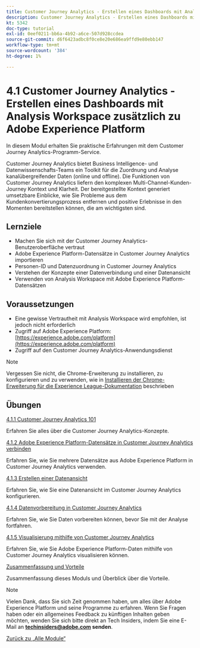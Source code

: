 ```yaml
---
title: Customer Journey Analytics - Erstellen eines Dashboards mit Analysis Workspace zusätzlich zu Adobe Experience Platform
description: Customer Journey Analytics - Erstellen eines Dashboards mit Analysis Workspace zusätzlich zu Adobe Experience Platform
kt: 5342
doc-type: tutorial
exl-id: 0eef0211-bb6a-4b92-a6ce-507d928ccdea
source-git-commit: d6f6423adbc8f0ce8e20e686ea9ffd9e80ebb147
workflow-type: tm+mt
source-wordcount: '384'
ht-degree: 1%

---
```


# 4.1 Customer Journey Analytics - Erstellen eines Dashboards mit Analysis Workspace zusätzlich zu Adobe Experience Platform

In diesem Modul erhalten Sie praktische Erfahrungen mit dem Customer Journey Analytics-Programm-Service.

Customer Journey Analytics bietet Business Intelligence- und Datenwissenschafts-Teams ein Toolkit für die Zuordnung und Analyse kanalübergreifender Daten (online und offline). Die Funktionen von Customer Journey Analytics liefern den komplexen Multi-Channel-Kunden-Journey Kontext und Klarheit. Der bereitgestellte Kontext generiert umsetzbare Einblicke, wie Sie Probleme aus dem Kundenkonvertierungsprozess entfernen und positive Erlebnisse in den Momenten bereitstellen können, die am wichtigsten sind.

## Lernziele

- Machen Sie sich mit der Customer Journey Analytics-Benutzeroberfläche vertraut
- Adobe Experience Platform-Datensätze in Customer Journey Analytics importieren
- Personen-ID und Datenzuordnung in Customer Journey Analytics
- Verstehen der Konzepte einer Datenverbindung und einer Datenansicht
- Verwenden von Analysis Workspace mit Adobe Experience Platform-Datensätzen

## Voraussetzungen

- Eine gewisse Vertrautheit mit Analysis Workspace wird empfohlen, ist jedoch nicht erforderlich
- Zugriff auf Adobe Experience Platform: [https://experience.adobe.com/platform](https://experience.adobe.com/platform)
- Zugriff auf den Customer Journey Analytics-Anwendungsdienst

>[!NOTE]
>
>Vergessen Sie nicht, die Chrome-Erweiterung zu installieren, zu konfigurieren und zu verwenden, wie in [Installieren der Chrome-Erweiterung für die Experience League-Dokumentation](../../gettingstarted/gettingstarted/ex1.md) beschrieben

## Übungen

[4.1.1 Customer Journey Analytics 101](./ex1.md)

Erfahren Sie alles über die Customer Journey Analytics-Konzepte.

[4.1.2 Adobe Experience Platform-Datensätze in Customer Journey Analytics verbinden](./ex2.md)

Erfahren Sie, wie Sie mehrere Datensätze aus Adobe Experience Platform in Customer Journey Analytics verwenden.

[4.1.3 Erstellen einer Datenansicht](./ex3.md)

Erfahren Sie, wie Sie eine Datenansicht im Customer Journey Analytics konfigurieren.

[4.1.4 Datenvorbereitung in Customer Journey Analytics](./ex4.md)

Erfahren Sie, wie Sie Daten vorbereiten können, bevor Sie mit der Analyse fortfahren.

[4.1.5 Visualisierung mithilfe von Customer Journey Analytics](./ex5.md)

Erfahren Sie, wie Sie Adobe Experience Platform-Daten mithilfe von Customer Journey Analytics visualisieren können.

[Zusammenfassung und Vorteile](./summary.md)

Zusammenfassung dieses Moduls und Überblick über die Vorteile.

>[!NOTE]
>
>Vielen Dank, dass Sie sich Zeit genommen haben, um alles über Adobe Experience Platform und seine Programme zu erfahren. Wenn Sie Fragen haben oder ein allgemeines Feedback zu künftigen Inhalten geben möchten, wenden Sie sich bitte direkt an Tech Insiders, indem Sie eine E-Mail an **techinsiders@adobe.com senden**.

[Zurück zu „Alle Module“](../../../overview.md)
